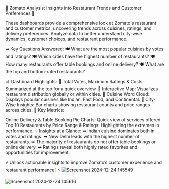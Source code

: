 🍴 Zomato Analysis: Insights into Restaurant Trends and Customer Preferences 🍴

These dashboards provide a comprehensive look at Zomato's restaurant and customer metrics, uncovering trends across cuisines, ratings, and delivery preferences. Analyze data to better understand city-wise dynamics, customer choices, and restaurant performance.

➡ Key Questions Answered:
🍽️ What are the most popular cuisines by votes and ratings?
🍽️ Which cities have the highest number of restaurants?
🍽️ How many restaurants offer table bookings and online delivery?
🍽️ What are the top and bottom-rated restaurants?

📊 Dashboard Highlights:
🌟 Total Votes, Maximum Ratings & Costs: Summarized at the top for a quick overview.
🌟 Interactive Map: Visualizes restaurant distribution globally or within cities.
🌟 Cuisine Word Cloud: Displays popular cuisines like Indian, Fast Food, and Continental.
🌟 City-Wise Insights: Bar charts showing restaurant counts and price ranges across cities.
🌟 Key Metrics:

Online Delivery & Table Booking Pie Charts: Quick view of services offered.
Top 10 Restaurants by Price Range & Ratings: Highlighting the extremes in performance.
💡 Insights at a Glance:
➡ Indian cuisine dominates both in votes and ratings.
➡ New Delhi leads with the highest number of restaurants.
➡ The majority of restaurants do not offer table bookings or online delivery.
➡ Ratings reveal both highly rated favorites and opportunities for improvement.

⚡ Unlock actionable insights to improve Zomato’s customer experience and restaurant performance! ⚡
![Screenshot 2024-12-24 145549](https://github.com/user-attachments/assets/20cf6907-7cec-468a-b807-18e39312d999)

![Screenshot 2024-12-24 145616](https://github.com/user-attachments/assets/f520c8d4-b140-4bb5-af13-a0316657cea1)
